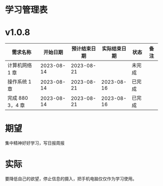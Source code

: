 # 学习管理表

# v1.0.8

| 需求名称         | 开始日期   | 预计结束日期 | 实际结束日期 | 状态   | 备注 |
| ---------------- | ---------- | ------------ | ------------ | ------ | ---- |
| 计算机网络 1 章  | 2023-08-14 | 2023-08-21   |              | 未完成 |      |
| 操作系统 1 章    | 2023-08-14 | 2023-08-21   | 2023-08-16   | 已完成 |      |
| 完成 880 3，4 章 | 2023-08-14 | 2023-08-21   | 2023-08-16   | 已完成 |      |

# 期望

集中精神好好学习，写日报周报

# 实际
要降低自己的欲望，停止信息的摄入，把手机电脑仅仅作为学习使用。